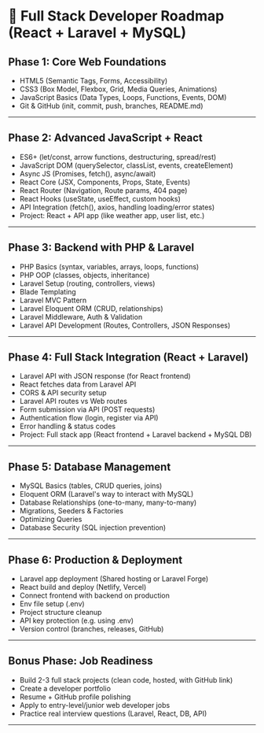 # 🚀 Full Stack Developer Roadmap (React + Laravel + MySQL)

## Phase 1: Core Web Foundations

- HTML5 (Semantic Tags, Forms, Accessibility)    
- CSS3 (Box Model, Flexbox, Grid, Media Queries, Animations)    
- JavaScript Basics (Data Types, Loops, Functions, Events, DOM)    
- Git & GitHub (init, commit, push, branches, README.md)

---

## Phase 2: Advanced JavaScript + React

- ES6+ (let/const, arrow functions, destructuring, spread/rest)    
- JavaScript DOM (querySelector, classList, events, createElement)    
- Async JS (Promises, fetch(), async/await)    
- React Core (JSX, Components, Props, State, Events)    
- React Router (Navigation, Route params, 404 page)    
- React Hooks (useState, useEffect, custom hooks)    
- API Integration (fetch(), axios, handling loading/error states)    
- Project: React + API app (like weather app, user list, etc.)    

---

## Phase 3: Backend with PHP & Laravel

- PHP Basics (syntax, variables, arrays, loops, functions)    
- PHP OOP (classes, objects, inheritance)    
- Laravel Setup (routing, controllers, views)    
- Blade Templating    
- Laravel MVC Pattern    
- Laravel Eloquent ORM (CRUD, relationships)    
- Laravel Middleware, Auth & Validation    
- Laravel API Development (Routes, Controllers, JSON Responses)    

---

## Phase 4: Full Stack Integration (React + Laravel)

- Laravel API with JSON response (for React frontend)    
- React fetches data from Laravel API    
- CORS & API security setup    
- Laravel API routes vs Web routes    
- Form submission via API (POST requests)    
- Authentication flow (login, register via API)    
- Error handling & status codes    
- Project: Full stack app (React frontend + Laravel backend + MySQL DB)    

---

## Phase 5: Database Management

- MySQL Basics (tables, CRUD queries, joins)    
- Eloquent ORM (Laravel's way to interact with MySQL)    
- Database Relationships (one-to-many, many-to-many)    
- Migrations, Seeders & Factories    
- Optimizing Queries    
- Database Security (SQL injection prevention)    

---

## Phase 6: Production & Deployment

- Laravel app deployment (Shared hosting or Laravel Forge)    
- React build and deploy (Netlify, Vercel)    
- Connect frontend with backend on production    
- Env file setup (.env)    
- Project structure cleanup    
- API key protection (e.g. using .env)    
- Version control (branches, releases, GitHub)    

---

## Bonus Phase: Job Readiness

- Build 2-3 full stack projects (clean code, hosted, with GitHub link)    
- Create a developer portfolio    
- Resume + GitHub profile polishing    
- Apply to entry-level/junior web developer jobs    
- Practice real interview questions (Laravel, React, DB, API)

---

